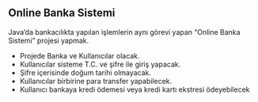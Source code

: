 ## Online Banka Sistemi

Java’da bankacılıkta yapılan işlemlerin aynı görevi yapan “Online Banka Sistemi” projesi yapmak. 
- Projede Banka ve Kullanıcılar olacak. 
- Kullanıcılar sisteme T.C. ve şifre ile giriş yapacak. 
- Şifre içerisinde doğum tarihi olmayacak. 
- Kullanıcılar birbirine para transfer yapabilecek. 
- Kullanıcı bankaya kredi ödemesi veya kredi kartı ekstresi ödeyebilecek
